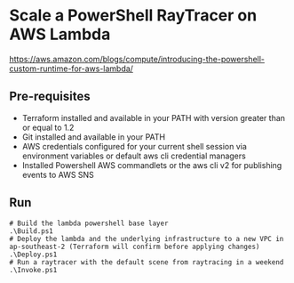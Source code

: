 # Scale a PowerShell RayTracer on AWS Lambda

https://aws.amazon.com/blogs/compute/introducing-the-powershell-custom-runtime-for-aws-lambda/

## Pre-requisites
 - Terraform installed and available in your PATH with version greater than or equal to 1.2
 - Git installed and available in your PATH
 - AWS credentials configured for your current shell session via environment variables or default aws cli credential managers
 - Installed Powershell AWS commandlets or the aws cli v2 for publishing events to AWS SNS

## Run

```pwsh
# Build the lambda powershell base layer
.\Build.ps1
# Deploy the lambda and the underlying infrastructure to a new VPC in ap-southeast-2 (Terraform will confirm before applying changes)
.\Deploy.ps1
# Run a raytracer with the default scene from raytracing in a weekend
.\Invoke.ps1
```